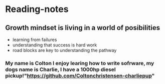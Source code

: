 # Reading-notes
## Growth mindset is living in a world of posibilities
  - learning from failures
  - understanding that success is hard work
  - road blocks are key to understanding the pathway
  ### My name is Colton I enjoy learing how to write sofrware, my dogs name is Charlie, I have a 1000hp diesel pickup!"https://github.com/Coltonchristensen-charliepup"
